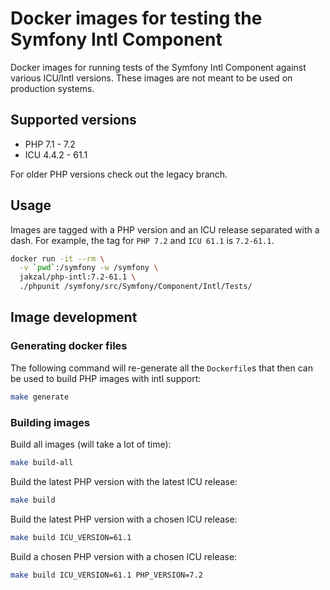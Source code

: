 # Docker images for testing the Symfony Intl Component

Docker images for running tests of the Symfony Intl Component against various
ICU/Intl versions. These images are not meant to be used on production systems.

## Supported versions

* PHP 7.1 - 7.2
* ICU 4.4.2 - 61.1

For older PHP versions check out the legacy branch.

## Usage

Images are tagged with a PHP version and an ICU release separated with a dash.
For example, the tag for `PHP 7.2` and `ICU 61.1` is `7.2-61.1`.

```bash
docker run -it --rm \
  -v `pwd`:/symfony -w /symfony \
  jakzal/php-intl:7.2-61.1 \
  ./phpunit /symfony/src/Symfony/Component/Intl/Tests/
```

## Image development

### Generating docker files

The following command will re-generate all the `Dockerfile`s that then can
be used to build PHP images with intl support:

```bash
make generate
```

### Building images

Build all images (will take a lot of time):

```bash
make build-all
```

Build the latest PHP version with the latest ICU release:

```bash
make build
```

Build the latest PHP version with a chosen ICU release:

```bash
make build ICU_VERSION=61.1
```

Build a chosen PHP version with a chosen ICU release:

```bash
make build ICU_VERSION=61.1 PHP_VERSION=7.2
```
